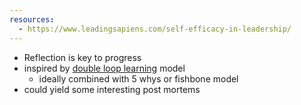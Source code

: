 ```yaml
---
resources:
  - https://www.leadingsapiens.com/self-efficacy-in-leadership/
---
```


- Reflection is key to progress
- inspired by [double loop learning](https://www.leadingsapiens.com/double-loop-learning-leadership-performance/) model
	- ideally combined with 5 whys or fishbone model
- could yield some interesting post mortems 